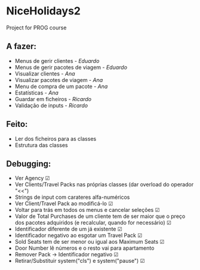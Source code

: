 # NiceHolidays2
Project for PROG course

## A fazer:
* Menus de gerir clientes - *Eduardo*
* Menus de gerir pacotes de viagem - *Eduardo*
* Visualizar clientes - *Ana*
* Visualizar pacotes de viagem - *Ana*
* Menu de compra de um pacote - *Ana*
* Estatísticas - *Ana*
* Guardar em ficheiros - *Ricardo*
* Validação de inputs - *Ricardo*

## Feito:
* Ler dos ficheiros para as classes
* Estrutura das classes


## Debugging:
* Ver Agency ☑
* Ver Clients/Travel Packs nas próprias classes (dar overload do operador "<<")
* Strings de input com carateres alfa-numéricos 
* Ver Client/Travel Pack ao modificá-lo ☑
* Voltar para trás em todos os menus e cancelar seleções ☑
* Valor de Total Purchases de um cliente tem de ser maior que o preço dos pacotes adquiridos (e recalcular, quando for necessário) ☑
* Identificador diferente de um já existente ☑
* Identificador negativo ao esgotar um Travel Pack ☑
* Sold Seats tem de ser menor ou igual aos Maximum Seats ☑
* Door Number lê números e o resto vai para apartamento
* Remover Pack -> Identificador negativo ☑
* Retirar/Substituir system("cls") e system("pause") ☑
